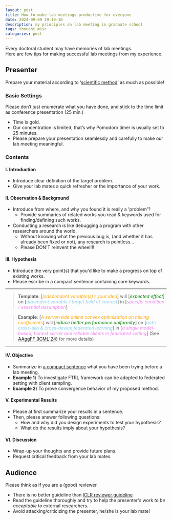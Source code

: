```yaml
---
layout: post
title: How to make lab meetings productive for everyone
date: 2024-09-09 19:10:10
description: my principles on lab meeting in graduate school
tags: thought misc
categories: post
---
```


Every doctoral student may have memories of lab meetings.  
Here are few tips for making successful lab meetings from my experience.

## Presenter
Prepare your material according to ‘[scientific method](https://en.wikipedia.org/wiki/Scientific_method#Elements_of_inquiry)’ as much as possible!

### Basic Settings
Please don’t just enumerate what you have done, and stick to the time limit as conference presentation (25 min.)
- Time is gold.
- Our concentration is limited; that’s why Pomodoro timer is usually set to 25 minutes.
- Please prepare your presentation seamlessly and carefully to make our lab meeting meaningful.

### Contents
#### I. Introduction
- Introduce clear definition of the target problem.
- Give your lab mates a quick refresher or the importance of your work.

#### II. Observation & Background
- Introduce from where, and why you found it is really a 'problem'?
  - Provide summaries of related works you read & keywords used for finding/defining such works.
- Conducting a research is like debugging a program with other researchers around the world.
  - Without knowing what the previous bug is, (and whether it has already been fixed or not), any research is pointless…
  - Please DON'T reinvent the wheel!!!

#### III. Hypothesis
- Introduce the very point(s) that you'd like to make a progress on top of existing works.
- Please escribe in a compact sentence containing core keywords.
<hr>

> <b>Template</b>: [<font color='orange'>*independent variable(s) / your idea*</font>] will [<font color='green'>*expected effect*</font>] on [<font color='skyblue'>*dependent variable / target field of interest*</font>] in [<font color='violet'>*specific condition / essential assumption*</font>]

> <b>Example</b>: [<font color='orange'>*A server-side online convex optimization on mixing coefficients*</font>] will [<font color='green'>*induce better performance uniformity*</font>] on [<font color='skyblue'>*both cross-silo & cross-device federated learning*</font>] in [<font color='violet'>*a single model-based, honest server and reliable clients in federated setting*</font>] (See [AAggFF (ICML`24)](https://arxiv.org/abs/2405.20821) for more details)
<hr>

#### IV. Objective
- Summarize in <u>a compact sentence</u> what you have been trying before a lab meeting.
- <b>Example 1</b>) To investigate FTRL framework can be adopted to federated setting with client sampling.
- <b>Example 2</b>) To prove convergence behavior of my proposed method.

#### V. Experimental Results
- Please at first summarize your results in a sentence.
- Then, please answer following questions:
  - How and why did you design experiments to test your hypothesis?
  - What do the results imply about your hypothesis?

#### VI. Discussion
- Wrap-up your thoughts and provide future plans.
- Request critical feedback from your lab mates.



## Audience
Please think as if you are a (good) reviewer.
- There is no better guideline than [ICLR reviewer guideline](https://iclr.cc/Conferences/2024/ReviewerGuide#Reviewing%20instructions)
- Read the guideline thoroughly and try to help the presenter's work _to be acceptable_ to external researchers.
- Avoid attacking/criticizing the presenter, he/she is your lab mate!
